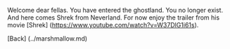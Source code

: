Welcome dear fellas. You have entered the ghostland. You no longer exist. And here comes Shrek from Neverland. 
For now enjoy the trailer from his movie [Shrek] (https://www.youtube.com/watch?v=W37DlG1i61s).

[Back] (../marshmallow.md)

